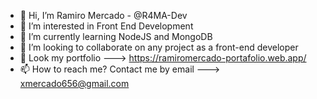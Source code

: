 - 👋 Hi, I’m Ramiro Mercado - @R4MA-Dev
- 👀 I’m interested in Front End Development
- 🌱 I’m currently learning NodeJS and MongoDB
- 💞️ I’m looking to collaborate on any project as a front-end developer
- 🚀 Look my portfolio ---> https://ramiromercado-portafolio.web.app/
- 📫 How to reach me? Contact me by email  ---> xmercado656@gmail.com
